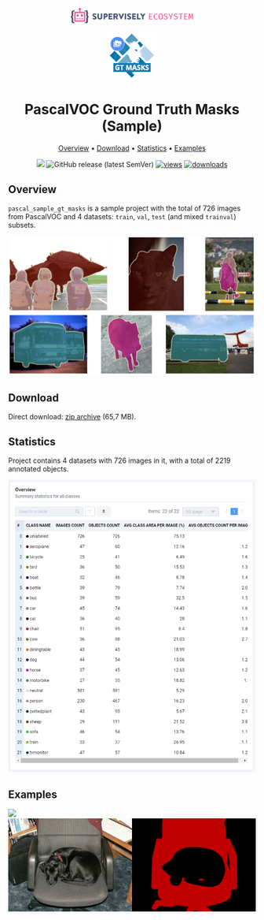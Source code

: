 <div align="center" markdown> 

<img src="media/eco.png" width="250"/> <br>

<img src="media/icon.png" width="100"/> 

# PascalVOC Ground Truth Masks (Sample)

<p align="center">

  <a href="#overview">Overview</a> •
  <a href="#download">Download</a> •
  <a href="#statistics">Statistics</a> •
  <a href="#examples">Examples</a>
</p>

[![](https://img.shields.io/badge/slack-chat-green.svg?logo=slack)](https://supervise.ly/slack) 
![GitHub release (latest SemVer)](https://img.shields.io/github/v/release/supervisely-ecosystem/pascal-sample-gt-masks)
[![views](https://app.supervise.ly/img/badges/views/supervisely-ecosystem/pascal-sample-gt-masks.png)](https://supervise.ly)
[![downloads](https://app.supervise.ly/img/badges/downloads/supervisely-ecosystem/pascal-sample-gt-masks.png)](https://supervise.ly)
</div>



## Overview 

`pascal_sample_gt_masks` is a sample project with the total of 726 images from PascalVOC and 4 datasets: `train`, `val`, `test` (and mixed `trainval`) subsets.

![](media/ov.png)


## Download

Direct download: [zip archive](https://cloud.enterprise.supervise.ly/f/906665) (65,7 MB).

## Statistics

Project contains 4 datasets with 726 images in it, with a total of 2219 annotated objects. 

![](media/st1.png)

## Examples

![](media/ex1.pngg) ![](media/ex2.png) 
